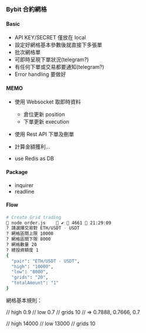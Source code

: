 ### Bybit 合約網格

#### Basic

- API KEY/SECRET 僅放在 local
- 設定好網格基本參數後就直接下多張單
- 批次網格單
- 可即時呈現下單狀況(telegram?)
- 有任何下單或交易都要通知(telegram?)
- Error handling 要做好

#### MEMO

- 使用 Websocket 取即時資料

  - 倉位更新 position
  - 下單更新 execution

- 使用 Rest API 下單及刪單

- 計算金額獲利…

- use Redis as DB

#### Package

- inquirer
- readline

#### Flow

```zsh
# Create Grid trading
 node order.js     ✔  4661  21:29:09
? 請選擇交易對 ETH/USDT - USDT
? 網格區間上限 10000
? 網格區間下限 8000
? 網格數量 20
? 總投資額度 1
{
  "pair": "ETH/USDT - USDT",
  "high": "10000",
  "low": "8000",
  "grids": "20",
  "totalAmount": "1"
}
```

網格基本規則：

// high 0.9
// low 0.7
// grids 10
// => 0.7888, 0.7666, 0.7

// high 14000
// low 13000
// grids 10

<!--
active_gridTrading -> UUID(123456789) -> {
 startAt = Time.now,
 count = 1,
 side = "Buy",
 symbol = "BTCUSD",
 high = 14000,
 low = 13000,
 grids = 10,
 totalQty = 3000,
 baseOrderPrices = [13000, 13100, 13200, ...],
 currentOrderID: ["123", "456", "789"],
 filledOrderID: ["321", "654"]

} -->
